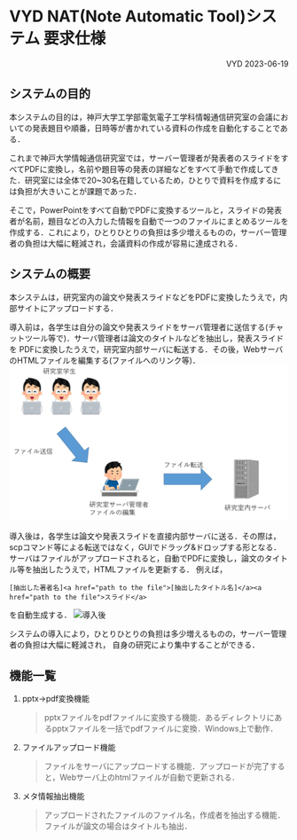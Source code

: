 # VYD NAT(Note Automatic Tool)システム 要求仕様
<div style="text-align: right;">
    VYD  2023-06-19
</div>

## システムの目的
本システムの目的は，神戸大学工学部電気電子工学科情報通信研究室の会議においての発表題目や順番，日時等が書かれている資料の作成を自動化することである．

これまで神戸大学情報通信研究室では，サーバー管理者が発表者のスライドをすべてPDFに変換し，名前や題目等の発表の詳細などをすべて手動で作成してきた．研究室には全体で20~30名在籍しているため，ひとりで資料を作成するには負担が大きいことが課題であった．

そこで，PowerPointをすべて自動でPDFに変換するツールと，スライドの発表者が名前，題目などの入力した情報を自動で一つのファイルにまとめるツールを作成する．これにより，ひとりひとりの負担は多少増えるものの，サーバー管理者の負担は大幅に軽減され，会議資料の作成が容易に達成される．

## システムの概要
本システムは，研究室内の論文や発表スライドなどをPDFに変換したうえで，内部サイトにアップロードする．

導入前は，各学生は自分の論文や発表スライドをサーバ管理者に送信する(チャットツール等で)．サーバ管理者は論文のタイトルなどを抽出し，発表スライドを
PDFに変換したうえで，研究室内部サーバに転送する．その後，WebサーバのHTMLファイルを編集する(ファイルへのリンク等)．
![導入前](image/before.png)

導入後は，各学生は論文や発表スライドを直接内部サーバに送る．その際は，scpコマンド等による転送ではなく，GUIでドラッグ&ドロップする形となる．
サーバはファイルがアップロードされると，自動でPDFに変換し，論文のタイトル等を抽出したうえで，HTMLファイルを更新する．
例えば，

```[抽出した著者名]<a href="path to the file">[抽出したタイトル名]</a><a href="path to the file">スライド</a>```

を自動生成する．
![導入後](image/after_v2.png)

システムの導入により，ひとりひとりの負担は多少増えるものの，サーバー管理者の負担は大幅に軽減され，
自身の研究により集中することができる．

## 機能一覧
1. pptx→pdf変換機能 
    > pptxファイルをpdfファイルに変換する機能．あるディレクトリにあるpptxファイルを一括でpdfファイルに変換．Windows上で動作．
2. ファイルアップロード機能
    > ファイルをサーバにアップロードする機能．アップロードが完了すると，Webサーバ上のhtmlファイルが自動で更新される．
3. メタ情報抽出機能
    > アップロードされたファイルのファイル名，作成者を抽出する機能．ファイルが論文の場合はタイトルも抽出．
